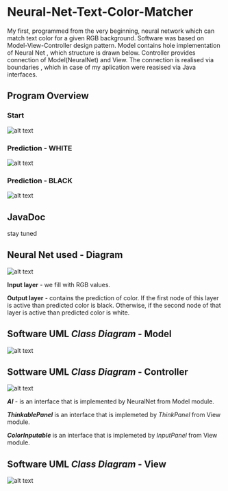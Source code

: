 # Neural-Net-Text-Color-Matcher
My first, programmed from the very beginning, neural network which can match text color for a given RGB background. 
Software was based on Model-View-Controller design pattern. Model contains hole implementation of Neural Net
, which structure is drawn below. Controller provides connection of Model(NeuralNet) and View. The connection is realised via boundaries
, which in case of my aplication were reasised via Java interfaces.

## Program Overview
### Start
![alt text](https://db3pap002files.storage.live.com/y4myInheVXB0rnRv3K0hDKSOiCuidsyvZWA1gOxLcaf_Gmw1V0UTPKSWjMCkXZVGGflFaz9-_X1GiozqxJxhlLfdmFdIqLIfApYl4V5BJ_d-NonWcRcViitRrzU3mAtkEQ_DjWj6AwQL7P5LCUraHxhSQ-wUgjqWVCysBFIMJ7RM4tB-IQIs3AyMW9EI1Fr_gIlD7ghBUfFnj7GNTPwrbpfTQ/start.jpg?psid=1&width=596&height=398)

### Prediction - WHITE
![alt text](https://db3pap002files.storage.live.com/y4moN4qePkLG_RAVdFmLklqol43_OMaVlmhOVtl0at5F83DZDbnpe3iUs3TkF5nfo9glkK2YuUSdd5HVdmuuA50ZfO8N4n1jvXVe_l_SNsM67sSp2GdHhmRJ4kEZpUOpDvm_yyUFPZPNrR4e5-rhJwR51LeIyYqVItS-Kv01c8ElpmGnvkzR3ka3BAawJ2mL5WAc5C8JcKEaP5AWKnBCGI14w/predwhite.jpg?psid=1&width=596&height=398)

### Prediction - BLACK
![alt text](https://db3pap002files.storage.live.com/y4m2FH7t0GE5ZAZ99hrdcoy7bQHDPbj07oA3yMWP9hwwd89GOFAVlr44OlSl9B3_UFGQ-Y57iMYmkqVBxDXE4ifakRFdtvF_l3Hj31oBAEu20nNph-TAVK919E3w9Xal9RLUc03Ix-FilM5ivO8xfvv4I32xgirFTRAUq-CVGJLGWSv7m4cMI7xPFdLm7GIQTFu2uwUpsz8J8my07QjDZTh3w/blackpred.jpg?psid=1&width=596&height=398)

## JavaDoc
stay tuned

## Neural Net used - Diagram
![alt text](https://db3pap002files.storage.live.com/y4m3mwm_2IaGQfFWatTSsQwlXPD1dU5qjtbGMex2kKNK9StLmgaFgn7f252hTd8jveYMewrOn890d5wxIBm_T3uE1jK4gs8u_YnT1S40NCY6EEQEbkkCinOT3u05VYYXtbqtDVAN_Fb2XhaTn96GyQgYGAOha78Q6w--kAST3FUEVAdeF9EiA_3RcnAcuCY4LDuNvE7nVIPKnid5kCHsTga2Q/neuralnetimg.JPG?psid=1&width=951&height=328)

**Input layer** - we fill with RGB values.

**Output layer** - contains the prediction of color. If the first node of this layer is active than predicted color is black. Otherwise, if the
second node of that layer is active than predicted color is white.

## Software UML *Class Diagram* - Model
![alt text](https://db3pap002files.storage.live.com/y4mGxebllsJkJnagY5DyGtub0R5vjTFv66Fz4MNog6I2m20UhgVD2I84lbaI0GCLmPOA8NRBJqFjSudzNN7_wiwS63Y2iQq3_WqaDtiR0SUITk86-nQcjIPFL0z2F0J5hx6RsKIHHfzRUhI_tiiKUr88ISQZN2vo2uDuo7vNlew3o8rYAVBbKcnkInFCuprBqtRrcWhEhPFxFf5OZmLJJj-yw/NeuralNetModel.jpg?psid=1&width=943&height=820)

## Sottware UML *Class Diagram* - Controller
![alt text](https://db3pap002files.storage.live.com/y4m_i5A6GdtkisY3Yz84TP1CsbT1lU8ziNUBg-rw3dbaGOUVwST4HfSNvL2YgylAMckTR5GUA_xxJ5ChXfAD8HyA6vOm4kT19PfSP34YXNk6jmo0YkUQUk9l2SKDDjBWufaDiKXkpk4SXn02HZkdSfulio0MnimnzvCXiCtpGXPy4JvJeWrdNkpQmNrgF780fG8SfFaAyMH4MwfGIt1T1AJNw/NeuralNetController.jpg?psid=1&width=943&height=490)

**_AI_** - is an interface that is implemented by NeuralNet from Model module.

**_ThinkablePanel_** is an interface that is implemeted by *ThinkPanel* from View module.

**_ColorInputable_** is an interface that is implemeted by *InputPanel* from View module.

## Software UML *Class Diagram* - View
![alt text](https://db3pap002files.storage.live.com/y4mAqbJYG6cn1QW8YC20SrECzqoiq2JIQy7G90unO-jkm3b5WxR2j0jC4ema1YqDaYAbYsJK_0gEelrtemk--d2SF2NUA2nvZAqxvBCeeZarhuXJpG3EqDZ5zx2FUv7vtMqojbD-YJNgDGCmszneugl5FHWCootQu-bGaUZ6_q-zTkiogi_aF8y0ZjS9-gu0UCfc0_iUlT8SjCWQTBqgrhtRQ/NeuralNetView.jpg?psid=1&width=842&height=769)
